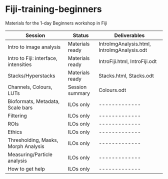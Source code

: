 # Fiji-training-beginners
Materials for the 1-day Beginners workshop in Fiji


| Session | Status | Deliverables
| ------------- | ------------- | ------------- |
| Intro to image analysis  | Materials ready | IntroImgAnalysis.html, IntroImgAnalysis.odt |
| Intro to Fiji: interface, intensities  | Materials ready  | IntroFiji.html, IntroFiji.odt |
| Stacks/Hyperstacks   | Materials ready  | Stacks.html, Stacks.odt |
| Channels, Colours, LUTs  | Session summary  | Colours.odt |
| Bioformats, Metadata, Scale bars  | ILOs only  | ------------- |
| Filtering  | ILOs only  | ------------- |
| ROIs  | ILOs only  | ------------- |
| Ethics  | ILOs only  | ------------- |
| Thresholding, Masks, Morph Analysis   | ILOs only  | ------------- |
| Measuring/Particle analysis  | ILOs only  | ------------- |
| How to get help  | ILOs only  | ------------- |

